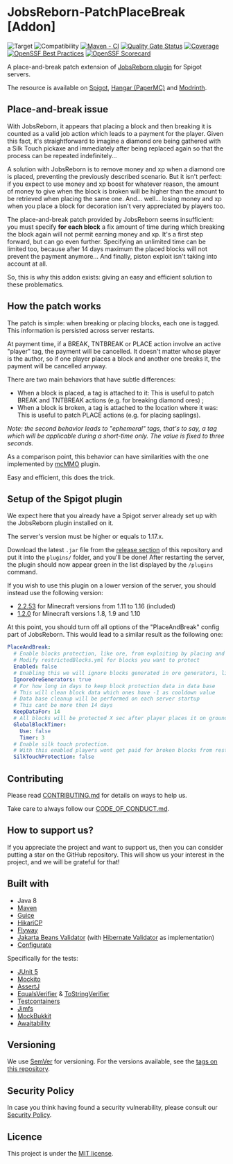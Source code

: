 # JobsReborn-PatchPlaceBreak \[Addon]

![Target](https://img.shields.io/badge/plugin-Minecraft-blueviolet)
![Compatibility](https://img.shields.io/badge/compatibility-v1.17.x%20-->%20v1.20.x-blue)
[![Maven - CI](https://github.com/Djaytan/mc-jobs-reborn-patch-place-break/actions/workflows/maven-ci.yml/badge.svg?branch=main)](https://github.com/Djaytan/mc-jobs-reborn-patch-place-break/actions/workflows/maven-ci.yml)
[![Quality Gate Status](https://sonarcloud.io/api/project_badges/measure?project=Djaytan_mc-jobs-reborn-patch-place-break&metric=alert_status)](https://sonarcloud.io/summary/new_code?id=Djaytan_mc-jobs-reborn-patch-place-break)
[![Coverage](https://sonarcloud.io/api/project_badges/measure?project=Djaytan_mc-jobs-reborn-patch-place-break&metric=coverage)](https://sonarcloud.io/summary/new_code?id=Djaytan_mc-jobs-reborn-patch-place-break)
[![OpenSSF Best Practices](https://www.bestpractices.dev/projects/8112/badge)](https://www.bestpractices.dev/projects/8112)
[![OpenSSF Scorecard](https://api.securityscorecards.dev/projects/github.com/Djaytan/mc-jobs-reborn-patch-place-break/badge)](https://securityscorecards.dev/viewer/?uri=github.com/Djaytan/mc-jobs-reborn-patch-place-break)

A place-and-break patch extension
of [JobsReborn plugin](https://www.spigotmc.org/resources/jobs-reborn.4216/)
for Spigot servers.

The resource is available
on [Spigot](https://www.spigotmc.org/resources/jobsreborn-patchplacebreak.102779/),
[Hangar (PaperMC)](https://hangar.papermc.io/Djaytan/JobsReborn-PatchPlaceBreak) and
[Modrinth](https://modrinth.com/plugin/jobsreborn-patchplacebreak).

## Place-and-break issue

With JobsReborn, it appears that placing a block and then breaking it is counted as a valid job
action which leads to a payment for the player.
Given this fact, it's straightforward to imagine a diamond ore being gathered with a Silk Touch
pickaxe and immediately after being replaced again so that the process can be repeated
indefinitely...

A solution with JobsReborn is to remove money and xp when a diamond ore is placed, preventing
the previously described scenario. But it isn't perfect: if you expect to use money and xp boost
for whatever reason, the amount of money to give when the block is broken will be higher than
the amount to be retrieved when placing the same one. And... well... losing money and xp when you
place a block for decoration isn't very appreciated by players too.

The place-and-break patch provided by JobsReborn seems insufficient: you must specify **for
each block** a fix amount of time during which breaking the block again will not permit earning
money and xp. It's a first step forward, but can go even further. Specifying an unlimited time can
be limited too, because after 14 days maximum the placed blocks will not prevent the payment
anymore... And finally, piston exploit isn't taking into account at all.

So, this is why this addon exists: giving an easy and efficient solution to these problematics.

## How the patch works

The patch is simple: when breaking or placing blocks, each one is tagged.
This information is persisted across server restarts.

At payment time, if a BREAK, TNTBREAK or PLACE action involve an active "player" tag, the payment
will be cancelled.
It doesn't matter whose player is the author, so if one player places a block and another one breaks
it, the payment will be cancelled anyway.

There are two main behaviors that have subtle differences:

* When a block is placed, a tag is attached to it: This is useful to patch BREAK and TNTBREAK
  actions (e.g. for breaking diamond ores) ;
* When a block is broken, a tag is attached to the location where it was: This is useful to
  patch PLACE actions (e.g. for placing saplings).

*Note: the second behavior leads to "ephemeral" tags, that's to say, a tag which will be
applicable during a short-time only. The value is fixed to three seconds.*

As a comparison point, this behavior can have similarities with the one implemented by
[mcMMO](https://www.spigotmc.org/resources/official-mcmmo-original-author-returns.64348/) plugin.

Easy and efficient, this does the trick.

## Setup of the Spigot plugin

We expect here that you already have a Spigot server already set up with the JobsReborn plugin
installed on it.

The server's version must be higher or equals to 1.17.x.

Download the latest `.jar` file from the
[release section](https://github.com/Djaytan/mc-jobs-reborn-patch-place-break/releases/) of this
repository and put it into the `plugins/` folder, and you'll be done! After restarting the server,
the plugin should now appear green in the list displayed by the `/plugins` command.

If you wish to use this plugin on a lower version of the server, you should instead use the
following version:

* [2.2.53](https://github.com/Djaytan/mc-jobs-reborn-patch-place-break/releases/tag/v2.2.53) for
  Minecraft versions from 1.11 to 1.16 (included)
* [1.2.0](https://github.com/Djaytan/mc-jobs-reborn-patch-place-break/releases/tag/v1.2.0) for
  Minecraft versions 1.8, 1.9 and 1.10

At this point, you should turn off all options of the "PlaceAndBreak" config part of JobsReborn.
This would lead to a similar result as the following one:

```yaml
PlaceAndBreak:
  # Enable blocks protection, like ore, from exploiting by placing and destroying same block again and again.
  # Modify restrictedBlocks.yml for blocks you want to protect
  Enabled: false
  # Enabling this we will ignore blocks generated in ore generators, liko stone, coublestone and obsidian. You can still use timer on player placed obsidian block
  IgnoreOreGenerators: true
  # For how long in days to keep block protection data in data base
  # This will clean block data which ones have -1 as cooldown value
  # Data base cleanup will be performed on each server startup
  # This cant be more then 14 days
  KeepDataFor: 14
  # All blocks will be protected X sec after player places it on ground.
  GlobalBlockTimer:
    Use: false
    Timer: 3
  # Enable silk touch protection.
  # With this enabled players wont get paid for broken blocks from restrictedblocks list with silk touch tool.
  SilkTouchProtection: false
```

## Contributing

Please read [CONTRIBUTING.md](CONTRIBUTING.md) for details on ways to help us.

Take care to always follow our [CODE_OF_CONDUCT.md](CODE_OF_CONDUCT.md).

## How to support us?

If you appreciate the project and want to support us, then you can consider putting a star on the
GitHub repository.
This will show us your interest in the project, and we will be grateful for that!

## Built with

* Java 8
* [Maven](https://maven.apache.org/)
* [Guice](https://github.com/google/guice)
* [HikariCP](https://github.com/brettwooldridge/HikariCP)
* [Flyway](https://github.com/flyway/flyway)
* [Jakarta Beans Validator](https://beanvalidation.org/)
  (with [Hibernate Validator](https://github.com/hibernate/hibernate-validator) as implementation)
* [Configurate](https://github.com/SpongePowered/Configurate)

Specifically for the tests:

* [JUnit 5](https://junit.org/junit5/)
* [Mockito](https://site.mockito.org/)
* [AssertJ](https://github.com/assertj/assertj)
* [EqualsVerifier](https://jqno.nl/equalsverifier/) & [ToStringVerifier](https://github.com/jparams/to-string-verifier)
* [Testcontainers](https://testcontainers.com/)
* [Jimfs](https://github.com/google/jimfs)
* [MockBukkit](https://github.com/MockBukkit/MockBukkit)
* [Awaitability](https://github.com/awaitility/awaitility)

## Versioning

We use [SemVer](http://semver.org/) for versioning. For the versions available, see the
[tags on this repository](https://github.com/Djaytan/mc-jobs-reborn-patch-place-break/tags).

## Security Policy

In case you think having found a security vulnerability, please consult
our [Security Policy](SECURITY.md).

## Licence

This project is under the [MIT license](../LICENSE).
